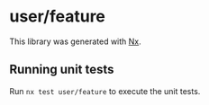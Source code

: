 # user/feature

This library was generated with [Nx](https://nx.dev).

## Running unit tests

Run `nx test user/feature` to execute the unit tests.
